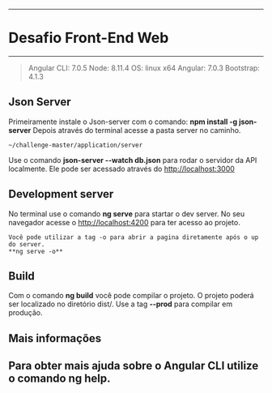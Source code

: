 ---------------------------
# Desafio Front-End Web
---------------------------

> Angular CLI: 7.0.5
> Node: 8.11.4
> OS: linux x64
> Angular: 7.0.3
> Bootstrap: 4.1.3

## Json Server
Primeiramente instale o Json-server com o comando:
**npm install -g json-server**
Depois através do terminal acesse a pasta server no caminho.
```
~/challenge-master/application/server
```
Use o comando **json-server --watch db.json** para rodar o servidor da API localmente. Ele pode ser acessado através do [http://localhost:3000](http://localhost:3000)

## Development server
No terminal use o comando **ng serve** para startar o dev server. No seu navegador acesse o  [http://localhost:4200](http://localhost:4200) para ter acesso ao projeto.
```
Você pode utilizar a tag -o para abrir a pagina diretamente após o up do server.
**ng serve -o**
```

## Build
Com o comando **ng build** você pode compilar o projeto. O projeto poderá ser localizado no diretório dist/. Use a tag **--prod** para compilar em produção.

## Mais informações
Para obter mais ajuda sobre o Angular CLI utilize o comando **ng help**.
----------------------------
